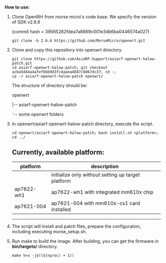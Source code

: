 **How to use:**

1. Clone OpenWrt from morse micro's code base. We specify the version of SDK v2.6.6

   (commit hash = 39565282fdea7a8869c001e3db6ba0446574a027)

	```
	git clone -b 2.6.6 https://github.com/MorseMicro/openwrt.git
	```

3. Clone and copy this repository into openwrt directory.

	```
 	git clone https://github.com/AsiaRF-Support/asiarf-openwrt-halow-patch.git
	cd asiarf-openwrt-halow-patch; git checkout acba5d44a4afef6bb9d3fc4aaea4687c6867dc37; cd -;
	cp -r asiarf-openwrt-halow-patch openwrt/
	```

	The structure of directory should be:

	openwrt

	|-- asiarf-openwrt-halow-patch

	`-- some openwrt folders

5. In openwrt/asiarf-openwrt-halow-patch directory, execute the script.

	```
	cd openwrt/asiarf-openwrt-halow-patch; bash install.sh <platform>; cd ../
	```
	Currently, available platform:
	------------------------
   | platform | description |
   | -------- | ----------- |
   | <empty>    | initialize only without setting up target platform |
   | ap7622-wh1 | ap7622-wh1 with integrated mm610x chip |
   | ap7621-004 | ap7621-004 with mm610x-cs1 card installed |
    ------------------------

7. The script will install and patch files, prepare the configuration,
   including executing morse_setup.sh.

8. Run make to build the image. After building, you can get the firmware
   in **bin/targets/** directory.

	```
	make V=s -j$(($(nproc) + 1))
	```

